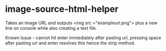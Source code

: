 # image-source-html-helper
Takes an image URL and outputs &lt;img src ="exampleurl.png"> plus a new line on console while also creating a text file. 

Known Issue - cannot hit enter immediately after pasting url, pressing space after pasting url and enter resolves this hence the strip method.
